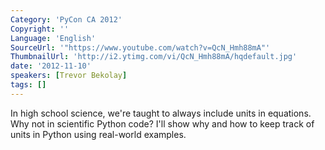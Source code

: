```yaml
---
Category: 'PyCon CA 2012'
Copyright: ''
Language: 'English'
SourceUrl: '"https://www.youtube.com/watch?v=QcN_Hmh88mA"'
ThumbnailUrl: 'http://i2.ytimg.com/vi/QcN_Hmh88mA/hqdefault.jpg'
date: '2012-11-10'
speakers: [Trevor Bekolay]
tags: []
---
```

In high school science, we're taught to always include units in equations. Why
not in scientific Python code? I'll show why and how to keep track of units in
Python using real-world examples.


